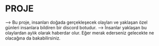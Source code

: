 # PROJE
--> Bu proje, insanları doğada gerçekleşecek olayları ve yaklaşan özel günleri insanlara bildiren bir discord botudur.
--> İnsanlar yaklaşan bu olaylardan aylık olarak haberdar olur. Eğer merak ederseniz gelecekte ne olacağına da bakabilirsiniz.
